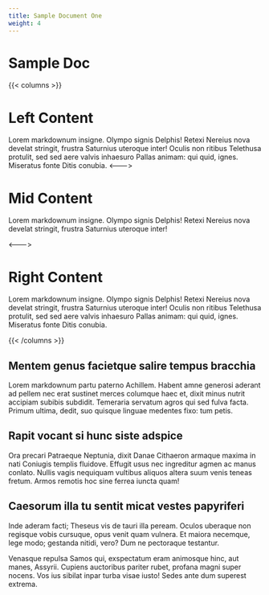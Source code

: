 ```yaml
---
title: Sample Document One
weight: 4
---
```


# Sample Doc

{{< columns >}} <!-- begin columns block -->

# Left Content

Lorem markdownum insigne. Olympo signis Delphis! Retexi Nereius nova develat stringit, frustra Saturnius uteroque inter! Oculis non ritibus Telethusa protulit, sed sed aere valvis inhaesuro Pallas animam: qui quid, ignes. Miseratus fonte Ditis conubia.
<---> <!-- magic separator, between columns -->

# Mid Content

Lorem markdownum insigne. Olympo signis Delphis! Retexi Nereius nova develat stringit, frustra Saturnius uteroque inter!

<---> <!-- magic separator, between columns -->

# Right Content

Lorem markdownum insigne. Olympo signis Delphis! Retexi Nereius nova develat stringit, frustra Saturnius uteroque inter! Oculis non ritibus Telethusa protulit, sed sed aere valvis inhaesuro Pallas animam: qui quid, ignes. Miseratus fonte Ditis conubia.

{{< /columns >}}

## Mentem genus facietque salire tempus bracchia

Lorem markdownum partu paterno Achillem. Habent amne generosi aderant ad pellem nec erat sustinet merces columque haec et, dixit minus nutrit accipiam subibis subdidit. Temeraria servatum agros qui sed fulva facta. Primum ultima, dedit, suo quisque linguae medentes fixo: tum petis.

## Rapit vocant si hunc siste adspice

Ora precari Patraeque Neptunia, dixit Danae Cithaeron armaque maxima in nati Coniugis templis fluidove. Effugit usus nec ingreditur agmen ac manus conlato. Nullis vagis nequiquam vultibus aliquos altera suum venis teneas fretum. Armos remotis hoc sine ferrea iuncta quam!

## Caesorum illa tu sentit micat vestes papyriferi

Inde aderam facti; Theseus vis de tauri illa peream. Oculos uberaque non regisque vobis cursuque, opus venit quam vulnera. Et maiora necemque, lege modo; gestanda nitidi, vero? Dum ne pectoraque testantur.

Venasque repulsa Samos qui, exspectatum eram animosque hinc, aut manes, Assyrii. Cupiens auctoribus pariter rubet, profana magni super nocens. Vos ius sibilat inpar turba visae iusto! Sedes ante dum superest extrema.
